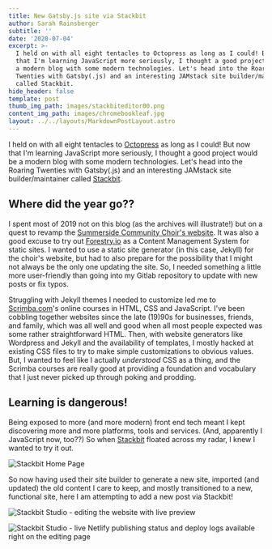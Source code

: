 ```yaml
---
title: New Gatsby.js site via Stackbit
author: Sarah Rainsberger
subtitle: ''
date: '2020-07-04'
excerpt: >-
  I held on with all eight tentacles to Octopress as long as I could! But now
  that I'm learning JavaScript more seriously, I thought a good project would be
  a modern blog with some modern technologies. Let's head into the Roaring
  Twenties with Gatsby(.js) and an interesting JAMstack site builder/maintainer
  called Stackbit.
hide_header: false
template: post
thumb_img_path: images/stackbiteditor00.png
content_img_path: images/chromebookleaf.jpg
layout: ../../layouts/MarkdownPostLayout.astro
---
```

I held on with all eight tentacles to [Octopress](http://www.octopress.org) as long as I could! But now that I'm learning JavaScript more seriously, I thought a good project would be a modern blog with some modern technologies. Let's head into the Roaring Twenties with Gatsby(.js) and an interesting JAMstack site builder/maintainer called [Stackbit](https://www.stackbit.com).

## Where did the year go??

I spent most of 2019 not on this blog (as the archives will illustrate!) but on a quest to revamp the [Summerside Community Choir's website](https://www.summersidechoir.ca). It was also a good excuse to try out [Forestry.io](https://www.forestry.io) as a Content Management System for static sites. I wanted to use a static site generator (in this case, Jekyll) for the choir's website, but had to also prepare for the possibility that I might not always be the only one updating the site. So, I needed something a little more user-friendly than going into my Gitlab repository to update with new posts or fix typos.

Struggling with Jekyll themes I needed to customize led me to [Scrimba.com](https://www.scrimba.com)'s online courses in HTML, CSS and JavaScript. I've been cobbling together websites since the late (19)90s for businesses, friends, and family, which was all well and good when all most people expected was some rather straightforward HTML. Then, with website generators like Wordpress and Jekyll and the availability of templates, I mostly hacked at existing CSS files to try to make simple customizations to obvious values. But, I wanted to feel like I actually *understood* CSS as a thing, and the Scrimba courses are really good at providing a foundation and vocabulary that I just never picked up through poking and prodding.

## Learning is dangerous!

Being exposed to more (and more modern) front end tech meant I kept discovering more and more platforms, tools and services. (And, apparently I JavaScript now, too??) So when [Stackbit](https://www.stackbit.com) floated across my radar, I knew I wanted to try it out. 

![Stackbit Home Page](/images/stackbithome.jpg "Stackbit.com")

So now having used their site builder to generate a new site, imported (and updated) the old content I care to keep, and mostly transitioned to a new, functional site, here I am attempting to add a new post via Stackbit!

![Stackbit Studio - editing the website with live preview](/images/stackbiteditor00.jpg "Stackbit Studio Editing")

![Stackbit Studio - live Netlify publishing status and deploy logs available right on the editing page](/images/stackbitpublishing.jpg "Stackbit Studio Publishing")


